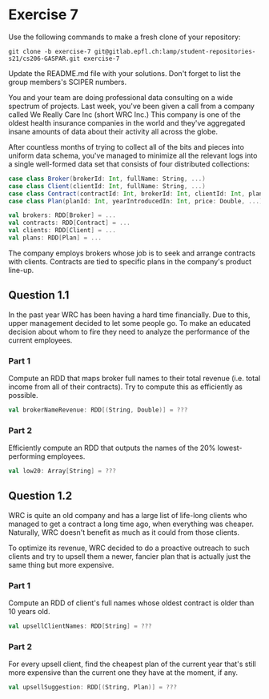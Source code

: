 # Exercise 7

Use the following commands to make a fresh clone of your repository:

```
git clone -b exercise-7 git@gitlab.epfl.ch:lamp/student-repositories-s21/cs206-GASPAR.git exercise-7
```

Update the README.md file with your solutions. Don't forget to list the group members's SCIPER numbers.

You and your team are doing professional data consulting on a wide spectrum of projects. Last week, you've been given a call from a company called We Really Care Inc (short WRC Inc.) This company is one of the oldest health insurance companies in the world and they've aggregated insane amounts of data about their activity all across the globe.

After countless months of trying to collect all of the bits and pieces into uniform data schema, you've managed to minimize all the relevant logs into a single well-formed data set that consists of four distributed collections:

```scala
case class Broker(brokerId: Int, fullName: String, ...)
case class Client(clientId: Int, fullName: String, ...)
case class Contract(contractId: Int, brokerId: Int, clientId: Int, planId: Int, ...)
case class Plan(planId: Int, yearIntroducedIn: Int, price: Double, ...)

val brokers: RDD[Broker] = ...
val contracts: RDD[Contract] = ...
val clients: RDD[Client] = ...
val plans: RDD[Plan] = ...
```

The company employs brokers whose job is to seek and arrange contracts with clients. Contracts are tied to specific plans in the company's product line-up.

## Question 1.1

In the past year WRC has been having a hard time financially. Due to this, upper management decided to let some people go. To make an educated decision about whom to fire they need to analyze the performance of the current employees.

### Part 1

Compute an RDD that maps broker full names to their total revenue (i.e. total income from all of their contracts). Try to compute this as efficiently as possible.

```scala
val brokerNameRevenue: RDD[(String, Double)] = ???
```

### Part 2

Efficiently compute an RDD that outputs the names of the 20% lowest-performing employees.

```scala
val low20: Array[String] = ???
```

## Question 1.2

WRC is quite an old company and has a large list of life-long clients who managed to get a contract a long time ago, when everything was cheaper. Naturally, WRC doesn't benefit as much as it could from those clients.

To optimize its revenue, WRC decided to do a proactive outreach to such clients and try to upsell them a newer, fancier plan that is actually just the same thing but more expensive.

### Part 1

Compute an RDD of client's full names whose oldest contract is older than 10 years old.

```scala
val upsellClientNames: RDD[String] = ???
```

### Part 2
For every upsell client, find the cheapest plan of the current year that's still more expensive than the current one they have at the moment, if any.

```scala
val upsellSuggestion: RDD[(String, Plan)] = ???
```
